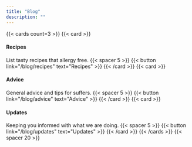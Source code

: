 ```yaml
---
title: "Blog"
description: ""
---
```


{{< cards count=3 >}}
{{< card >}}
#### Recipes
List tasty recipes that allergy free.
{{< spacer 5 >}}
{{< button link="/blog/recipes" text="Recipes" >}}
{{< /card >}}
{{< card >}}
#### Advice
General advice and tips for suffers.
{{< spacer 5 >}}
{{< button link="/blog/advice" text="Advice" >}}
{{< /card >}}
{{< card >}}
#### Updates
Keeping you informed with what we are doing.
{{< spacer 5 >}}
{{< button link="/blog/updates" text="Updates" >}}
{{< /card >}}
{{< /cards >}}
{{< spacer 20 >}}